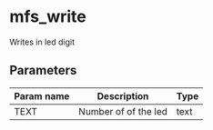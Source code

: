 mfs_write
=========

Writes in led digit

Parameters
----------

| Param name | Description | Type     |
 ------------|-------------|----------
| TEXT     | Number of of the led  | text |
